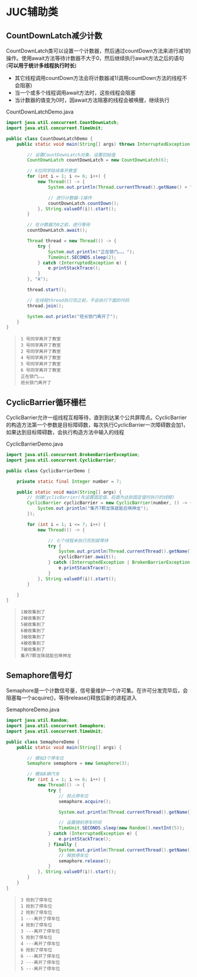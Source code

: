 # JUC辅助类

## CountDownLatch减少计数

CountDownLatch类可以设置一个计数器，然后通过countDown方法来进行减1的操作。使用await方法等待计数器不大于0，然后继续执行await方法之后的语句(**可以用于统计多线程执行时长**)

- 其它线程调用countDown方法会将计数器减1(调用countDown方法的线程不会阻塞)
- 当一个或多个线程调用await方法时，这些线程会阻塞
- 当计数器的值变为0时，因await方法阻塞的线程会被唤醒，继续执行

CountDownLatchDemo.java

```java
import java.util.concurrent.CountDownLatch;
import java.util.concurrent.TimeUnit;

public class CountDownLatchDemo {
    public static void main(String[] args) throws InterruptedException {

        // 设置CountDownLatch对象，设置初始值
        CountDownLatch countDownLatch = new CountDownLatch(6);

        // 6位同学陆续离开教室
        for (int i = 1; i <= 6; i++) {
            new Thread(() -> {
                System.out.println(Thread.currentThread().getName() + " 号同学离开了教室");

                // 进行计数器-1操作
                countDownLatch.countDown();
            }, String.valueOf(i)).start();
        }

        // 在计数器为0之前，进行等待
        countDownLatch.await();

        Thread thread = new Thread(() -> {
            try {
                System.out.println("正在锁门。。。");
                TimeUnit.SECONDS.sleep(2);
            } catch (InterruptedException e) {
                e.printStackTrace();
            }
        }, "A");

        thread.start();

        // 在线程thread执行完之前，不会执行下面的代码
        thread.join();

        System.out.println("班长锁门离开了");
    }
}
```

> ```
> 1 号同学离开了教室
> 3 号同学离开了教室
> 2 号同学离开了教室
> 4 号同学离开了教室
> 5 号同学离开了教室
> 6 号同学离开了教室
> 正在锁门。。。
> 班长锁门离开了
> ```

## CyclicBarrier循环栅栏

CyclicBarrier允许一组线程互相等待，直到到达某个公共屏障点。CyclicBarrier的构造方法第一个参数是目标障碍数，每次执行CyclicBarrier一次障碍数会加1，如果达到目标障碍数，会执行构造方法中输入的线程

CyclicBarrierDemo.java

```java
import java.util.concurrent.BrokenBarrierException;
import java.util.concurrent.CyclicBarrier;

public class CyclicBarrierDemo {

    private static final Integer number = 7;

    public static void main(String[] args) {
        // 创建CyclicBarrier(先设置固定值，后面为达到固定值时执行的线程)
        CyclicBarrier cyclicBarrier = new CyclicBarrier(number, () -> {
            System.out.println("集齐7颗龙珠就能召唤神龙");
        });

        for (int i = 1; i <= 7; i++) {
            new Thread(() -> {

                // 七个线程未执行完到就等待
                try {
                    System.out.println(Thread.currentThread().getName() + "被收集到了");
                    cyclicBarrier.await();
                } catch (InterruptedException | BrokenBarrierException e) {
                    e.printStackTrace();
                }
            }, String.valueOf(i)).start();
        }

    }
}
```

> ```
> 1被收集到了
> 2被收集到了
> 5被收集到了
> 6被收集到了
> 3被收集到了
> 4被收集到了
> 7被收集到了
> 集齐7颗龙珠就能召唤神龙
> ```

## Semaphore信号灯

Semaphore是一个计数信号量，信号量维护一个许可集。在许可分发完毕后，会阻塞每一个acquire()，等待release()释放后新的进程进入

SemaphoreDemo.java

```java
import java.util.Random;
import java.util.concurrent.Semaphore;
import java.util.concurrent.TimeUnit;

public class SemaphoreDemo {
    public static void main(String[] args) {

        // 模拟3个停车位
        Semaphore semaphore = new Semaphore(3);

        // 模拟6辆汽车
        for (int i = 1; i <= 6; i++) {
            new Thread(() -> {
                try {
                    // 抢占停车位
                    semaphore.acquire();

                    System.out.println(Thread.currentThread().getName() + " 抢到了停车位");

                    // 设置随机停车时间
                    TimeUnit.SECONDS.sleep(new Random().nextInt(5));
                } catch (InterruptedException e) {
                    e.printStackTrace();
                } finally {
                    System.out.println(Thread.currentThread().getName() + " ---离开了停车位");
                    // 释放停车位
                    semaphore.release();
                }
            }, String.valueOf(i)).start();
        }
    }
}
```

> ```
> 3 抢到了停车位
> 1 抢到了停车位
> 2 抢到了停车位
> 1 ---离开了停车位
> 4 抢到了停车位
> 3 ---离开了停车位
> 5 抢到了停车位
> 4 ---离开了停车位
> 6 抢到了停车位
> 6 ---离开了停车位
> 2 ---离开了停车位
> 5 ---离开了停车位
> ```